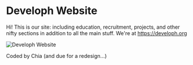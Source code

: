 # Developh Website
Hi! This is our site: including education, recruitment, projects, and other nifty sections in addition to all the main stuff.
We're at https://developh.org

![Developh Website](https://i.imgur.com/x576NmU.png)


Coded by Chia
(and due for a redesign...)
